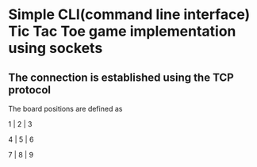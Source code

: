 # Simple CLI(command line interface) Tic Tac Toe game implementation using sockets

## The connection is established using the TCP protocol

The board positions are defined as

1  |  2  |  3

4  |  5  |  6

7  |  8  |  9
